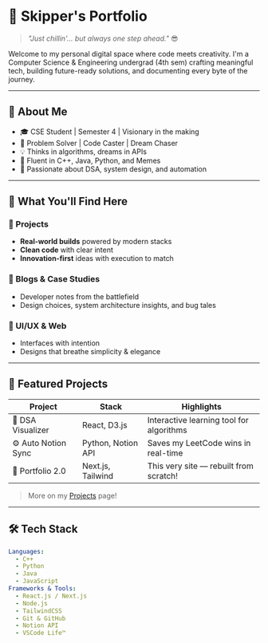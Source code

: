 # 🚀 Skipper's Portfolio

> _"Just chillin'... but always one step ahead."_ 😎

Welcome to my personal digital space where code meets creativity. I'm a Computer Science & Engineering undergrad (4th sem) crafting meaningful tech, building future-ready solutions, and documenting every byte of the journey.

---

## 🧠 About Me

- 🎓 CSE Student | Semester 4 | Visionary in the making
- 🔧 Problem Solver | Code Caster | Dream Chaser
- 💡 Thinks in algorithms, dreams in APIs
- 💬 Fluent in C++, Java, Python, and Memes
- 🧩 Passionate about DSA, system design, and automation

---

## 💼 What You'll Find Here

### 🎯 Projects
- **Real-world builds** powered by modern stacks
- **Clean code** with clear intent
- **Innovation-first** ideas with execution to match

### 📘 Blogs & Case Studies
- Developer notes from the battlefield
- Design choices, system architecture insights, and bug tales

### 🎨 UI/UX & Web
- Interfaces with intention
- Designs that breathe simplicity & elegance

---

## 📂 Featured Projects

| Project | Stack | Highlights |
|--------|-------|------------|
| 🧠 DSA Visualizer | React, D3.js | Interactive learning tool for algorithms |
| ⚙️ Auto Notion Sync | Python, Notion API | Saves my LeetCode wins in real-time |
| 💼 Portfolio 2.0 | Next.js, Tailwind | This very site — rebuilt from scratch! |

> More on my [Projects](./projects) page!

---

## 🛠 Tech Stack

```yaml
Languages:
  - C++
  - Python
  - Java
  - JavaScript
Frameworks & Tools:
  - React.js / Next.js
  - Node.js
  - TailwindCSS
  - Git & GitHub
  - Notion API
  - VSCode Life™
